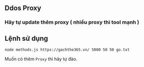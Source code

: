 ## Ddos Proxy
### Hãy tự update thêm proxy ( nhiều proxy thì tool mạnh )

## Lệnh sử dụng
```
node methods.js https://gachthe365.vn/ 5000 50 50 go.txt
```
Muốn có thêm `Proxy` thì hãy tự đào.
